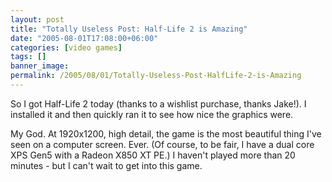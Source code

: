 ```yaml
---
layout: post
title: "Totally Useless Post: Half-Life 2 is Amazing"
date: "2005-08-01T17:08:00+06:00"
categories: [video games]
tags: []
banner_image: 
permalink: /2005/08/01/Totally-Useless-Post-HalfLife-2-is-Amazing
---
```


So I got Half-Life 2 today (thanks to a wishlist purchase, thanks Jake!). I installed it and then quickly ran it to see how nice the graphics were.

My God. At 1920x1200, high detail, the game is the most beautiful thing I've seen on a computer screen. Ever. (Of course, to be fair, I have a dual core XPS Gen5 with a Radeon X850 XT PE.) I haven't played more than 20 minutes - but I can't wait to get into this game.